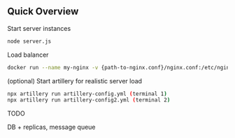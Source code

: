 
## Quick Overview

Start server instances

```sh
node server.js
```

Load balancer

```sh
docker run --name my-nginx -v {path-to-nginx.conf}/nginx.conf:/etc/nginx/nginx.conf:ro -p 80:80 -d nginx
```

(optional) Start artillery for realistic server load
```sh
npx artillery run artillery-config.yml (terminal 1)
npx artillery run artillery-config2.yml (terminal 2)
```


TODO

DB + replicas, message queue